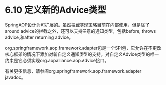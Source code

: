 # 6.10 定义新的Advice类型

SpringAOP设计为可扩展的。虽然拦截实现策略目前在内部使用，但是除了around advice的拦截之外，还可以支持任意的通知类型，包括before, throws advice,和after returning advice。

org.springframework.aop.framework.adapter包是一个SPI包，它允许在不更改核心框架的情况下添加对新自定义通知类型的支持。对自定义Advice类型的唯一约束是它必须实现org.aopalliance.aop.Advice接口。

有关更多信息，请参阅org.springframework.aop.framework.adapter javadoc。